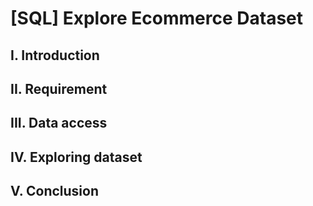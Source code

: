 # [SQL] Explore Ecommerce Dataset
## I. Introduction
## II. Requirement
## III. Data access
## IV. Exploring dataset
## V. Conclusion
